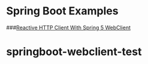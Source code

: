 # Spring Boot Examples 

###[Reactive HTTP Client With Spring 5 WebClient](https://howtoprogram.xyz/2017/10/28/reactive-http-client-spring-5-webclient/)

# springboot-webclient-test

